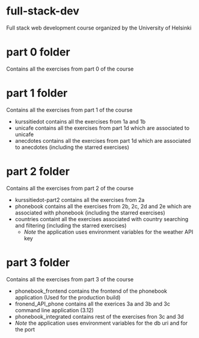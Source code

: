 # full-stack-dev
Full stack web development course organized by the University of Helsinki

# part 0 folder
Contains all the exercises from part 0 of the course

# part 1 folder
Contains all the exercises from part 1 of the course
* kurssitiedot contains all the exercises from 1a and 1b
* unicafe contains all the exercises from part 1d which are associated to unicafe
* anecdotes contains all the exercises from part 1d which are associated to anecdotes (including the starred exercises)

# part 2 folder
Contains all the exercises from part 2 of the course
* kurssitiedot-part2 contains all the exercises from 2a
* phonebook contains all the exercises from 2b, 2c, 2d and 2e which are associated with phonebook (including the starred exercises)
* countries containt all the exercises associated with country searching and filtering (including the starred exercises)
   * *Note* the application uses environment variables for the weather API key

# part 3 folder
Contains all the exercises from part 3 of the course
* phonebook_frontend contains the frontend of the phonebook application (Used for the production build)
* fronend_API_phone contains all the exerices 3a and 3b and 3c command line application (3.12)
* phonebook_integrated contains rest of the exercises fron 3c and 3d
* *Note* the application uses environment variables for the db uri and for the port
